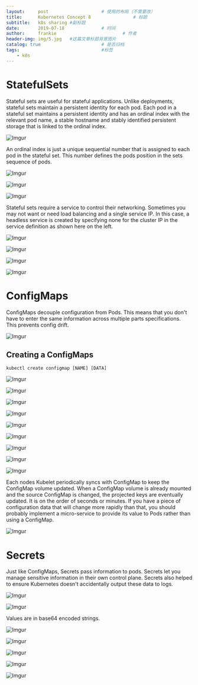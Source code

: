 ```yaml
---
layout:     post   				    # 使用的布局（不需要改）
title:      Kubernetes Concept 8				# 标题
subtitle:   k8s sharing #副标题
date:       2019-07-18				# 时间
author:     frankie 						# 作者
header-img: img/5.jpg 	#这篇文章标题背景图片
catalog: true 						# 是否归档
tags:								#标签
    - k8s
---
```


# StatefulSets
Stateful sets are useful for stateful applications. Unlike deployments, stateful sets maintain a persistent identity for each pod. Each pod in a stateful set maintains a persistent identity and has an ordinal index with the relevant pod name, a stable hostname and stably identified persistent storage that is linked to the ordinal index.

  ![Imgur](https://i.imgur.com/W2iJqKL.png)

  An ordinal index is just a unique sequential number that is assigned to each pod in the stateful set. This number defines the pods position in the sets sequence of pods.

  ![Imgur](https://i.imgur.com/QC78xHi.png)

  ![Imgur](https://i.imgur.com/viLaBia.png)

  ![Imgur](https://i.imgur.com/e6kfTAg.png)


  Stateful sets require a service to control their networking. Sometimes you may not want or need load balancing and a single service IP. In this case, a headless service is created by specifying none for the cluster IP in the service definition as shown here on the left.

  ![Imgur](https://i.imgur.com/242Z0ss.png)

  ![Imgur](https://i.imgur.com/4fqxcAj.png)

  ![Imgur](https://i.imgur.com/PGE6Plf.png)

  ![Imgur](https://i.imgur.com/jkSedJH.png)

# ConfigMaps

  ConfigMaps decouple configuration from Pods. This means that you don't have to enter the same information across multiple parts specifications. This prevents config drift.

  ![Imgur](https://i.imgur.com/EUrNWcn.png)

## Creating a ConfigMaps

  ```
  kubectl create configmap [NAME] [DATA]
  ```

  ![Imgur](https://i.imgur.com/Vmbb3dF.png)

  ![Imgur](https://i.imgur.com/tv2djFc.png)

  ![Imgur](https://i.imgur.com/QibEjRK.png)

  ![Imgur](https://i.imgur.com/c01DG5A.png)

  ![Imgur](https://i.imgur.com/BArPASR.png)

  ![Imgur](https://i.imgur.com/GLZvrnf.png)

  ![Imgur](https://i.imgur.com/JkJTcv0.png)

  ![Imgur](https://i.imgur.com/Wxw9AoS.png)

  ![Imgur](https://i.imgur.com/gsVJ8wM.png)

  Each nodes Kubelet periodically syncs with ConfigMap
  to keep the ConfigMap volume updated. When a ConfigMap volume is already mounted and the source ConfigMap is changed, the projected keys are eventually updated. It is on the order of seconds or minutes. If you have a piece of configuration data that will change more rapidly than that, you should probably implement a micro-service to provide its value to Pods rather than using a ConfigMap.

  ![Imgur](https://i.imgur.com/pyA2YNu.png)

# Secrets

  Just like ConfigMaps, Secrets pass information to pods. Secrets let you manage sensitive information in their own control plane. Secrets also helped to ensure Kubernetes doesn't accidentally output these data to logs.

  ![Imgur](https://i.imgur.com/qXYgd0Z.png)

  ![Imgur](https://i.imgur.com/Omlo8w2.png)

  Values are in base64 encoded strings.

  ![Imgur](https://i.imgur.com/QTFEUFI.png)

  ![Imgur](https://i.imgur.com/cD1jlpr.png)

  ![Imgur](https://i.imgur.com/376WFI8.png)

  ![Imgur](https://i.imgur.com/OlfVDYu.png)

  ![Imgur](https://i.imgur.com/jd8ZcuH.png)
